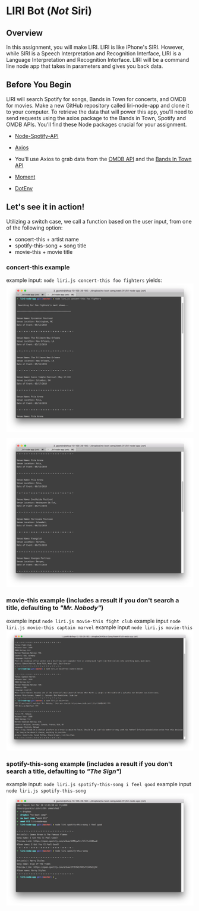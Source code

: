 # **LIRI Bot (_Not_ Siri)**

## **Overview**
In this assignment, you will make LIRI. LIRI is like iPhone's SIRI. However, while SIRI is a Speech Interpretation and Recognition Interface, LIRI is a Language Interpretation and Recognition Interface. LIRI will be a command line node app that takes in parameters and gives you back data.

## **Before You Begin**
LIRI will search Spotify for songs, Bands in Town for concerts, and OMDB for movies.
Make a new GitHub repository called liri-node-app and clone it to your computer.
To retrieve the data that will power this app, you'll need to send requests using the axios package to the Bands in Town, Spotify and OMDB APIs. You'll find these Node packages crucial for your assignment.

* [Node-Spotify-API](https://www.npmjs.com/package/node-spotify-api)

* [Axios](https://www.npmjs.com/package/axios)

* You'll use Axios to grab data from the [OMDB API](http://www.omdbapi.com) and the [Bands In Town API](http://www.artists.bandsintown.com/bandsintown-api)

* [Moment](https://www.npmjs.com/package/moment)

* [DotEnv](https://www.npmjs.com/package/dotenv)


## **Let's see it in action!**
Utilizing a switch case, we call a function based on the user input, from one of the following option:
* concert-this + artist name
* spotify-this-song + song title
* movie-this + movie title

### **concert-this example**
example input: `node liri.js concert-this foo fighters` yields:
![concert-this](images/concert-this_1.jpg)

![concert-this](images/concert-this_2.jpg)

### **movie-this example** (includes a result if you don't search a title, defaulting to _"Mr. Nobody"_)
example input `node liri.js movie-this fight club`
example input `node liri.js movie-this captain marvel`
example input `node liri.js movie-this`
![movie-this](images/movie-this.jpg)

### **spotify-this-song example** (includes a result if you don't search a title, defaulting to _"The Sign"_)
example input: `node liri.js spotify-this-song i feel good`
example input `node liri.js spotify-this-song`
![spotify-this-song](images/spotify-this-song_with_default.jpg)
